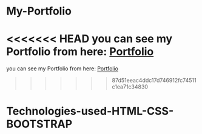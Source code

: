 # My-Portfolio
<<<<<<< HEAD
you can see my Portfolio from here: [Portfolio](https://zeyadfaiyoumi.github.io/My-Portfolio/)
=======
you can see my Portfolio from here: [Portfolio](https://zeyadfaiyoumi.github.io/My-Portfolio/)
>>>>>>> 87d51eeac4ddc17d746912fc74511c1ea71c34830
# Technologies-used-HTML-CSS-BOOTSTRAP